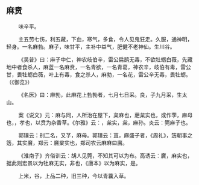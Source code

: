## 麻贲
<p>&emsp;&emsp;
味辛平。
</p>
<p>&emsp;&emsp;
主五劳七伤，利五藏，下血，寒气，多食，令人见鬼狂走。久服，通神明，轻身。一名麻勃。麻子，味甘平，主补中益气，肥健不老神仙。生川谷。
</p>
<p>&emsp;&emsp;
《吴普》曰：麻子中仁，神农岐伯辛，雷公扁鹊无毒，不欲牡蛎白薇，先藏地中者食杀人，麻蓝一名麻贲，一名青欲，一名青葛，神农辛，岐伯有毒，雷公甘，畏牡蛎白薇，叶上有毒，食之杀人，麻勃，一名花，雷公辛无毒，畏牡蛎。（《御览》）
</p>
<p>&emsp;&emsp;
《名医》曰：麻勃，此麻花上勃勃者，七月七日采。良，子九月采，生太山。
</p>
<p>&emsp;&emsp;
案《说文》元：麻与同，人所治在屋下，枲麻也，萉枲实也，或作荸，麻母也，，孝也，以贲为杂香草。《尔雅》云：，枲实，枲，麻孙。炎云：筦麻子也。
</p>
<p>&emsp;&emsp;
郭璞云：别二名，又芓，麻母。郭璞云：苴，麻盛子者，《周礼》，笾朝事之笾，其实黂，郑云：黂枲实也，郑司农云麻麻曰黂。
</p>
<p>&emsp;&emsp;
《淮南子》齐俗训云：胡人见筦，不知其可以为布。高诱云：黂，麻实也，据此则宏景以为牡麻无实，非也，《唐本》以为麻实，是。
</p>
<p>&emsp;&emsp;
上米，谷，上品二种，旧三种，今以青蘘入草。
</p>